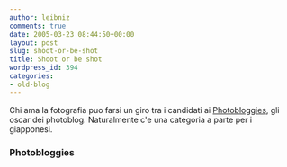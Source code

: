 ```yaml
---
author: leibniz
comments: true
date: 2005-03-23 08:44:50+00:00
layout: post
slug: shoot-or-be-shot
title: Shoot or be shot
wordpress_id: 394
categories:
- old-blog
---
```


Chi ama la fotografia puo farsi un giro tra i candidati ai [Photobloggies](http://www.photobloggies.org/), gli oscar dei photoblog. Naturalmente c'e una categoria a parte per i giapponesi.




### Photobloggies
